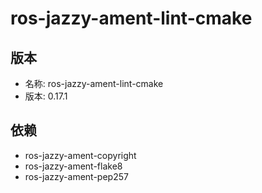 # ros-jazzy-ament-lint-cmake

## 版本

- 名称: ros-jazzy-ament-lint-cmake
- 版本: 0.17.1

## 依赖

- ros-jazzy-ament-copyright
- ros-jazzy-ament-flake8
- ros-jazzy-ament-pep257
